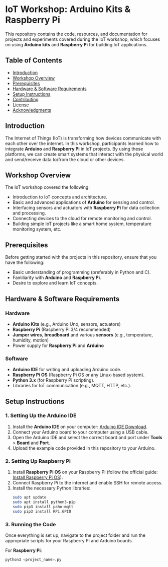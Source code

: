 # IoT Workshop: Arduino Kits & Raspberry Pi

This repository contains the code, resources, and documentation for projects and experiments covered during the IoT workshop, which focuses on using **Arduino kits** and **Raspberry Pi** for building IoT applications.

## Table of Contents

- [Introduction](#introduction)
- [Workshop Overview](#workshop-overview)
- [Prerequisites](#prerequisites)
- [Hardware & Software Requirements](#hardware--software-requirements)
- [Setup Instructions](#setup-instructions)
- [Contributing](#contributing)
- [License](#license)
- [Acknowledgments](#acknowledgments)

## Introduction

The Internet of Things (IoT) is transforming how devices communicate with each other over the internet. In this workshop, participants learned how to integrate **Arduino** and **Raspberry Pi** in IoT projects. By using these platforms, we can create smart systems that interact with the physical world and send/receive data to/from the cloud or other devices.

## Workshop Overview

The IoT workshop covered the following:

- Introduction to IoT concepts and architecture.
- Basic and advanced applications of **Arduino** for sensing and control.
- Interfacing sensors and actuators with **Raspberry Pi** for data collection and processing.
- Connecting devices to the cloud for remote monitoring and control.
- Building simple IoT projects like a smart home system, temperature monitoring system, etc.

## Prerequisites

Before getting started with the projects in this repository, ensure that you have the following:

- Basic understanding of programming (preferably in Python and C).
- Familiarity with **Arduino** and **Raspberry Pi**.
- Desire to explore and learn IoT concepts.

## Hardware & Software Requirements

### Hardware

- **Arduino Kits** (e.g., Arduino Uno, sensors, actuators)
- **Raspberry Pi** (Raspberry Pi 3/4 recommended)
- **Jumper wires**, **breadboard** and various **sensors** (e.g., temperature, humidity, motion)
- Power supply for **Raspberry Pi** and **Arduino**

### Software

- **Arduino IDE** for writing and uploading Arduino code.
- **Raspberry Pi OS** (Raspberry Pi OS or any Linux-based system).
- **Python 3.x** (for Raspberry Pi scripting).
- Libraries for IoT communication (e.g., MQTT, HTTP, etc.).

## Setup Instructions

### 1. Setting Up the Arduino IDE

1. Install the **Arduino IDE** on your computer: [Arduino IDE Download](https://www.arduino.cc/en/software).
2. Connect your Arduino board to your computer using a USB cable.
3. Open the Arduino IDE and select the correct board and port under **Tools** > **Board** and **Port**.
4. Upload the example code provided in this repository to your Arduino.

### 2. Setting Up Raspberry Pi

1. Install **Raspberry Pi OS** on your Raspberry Pi (follow the official guide: [Install Raspberry Pi OS](https://www.raspberrypi.org/software/)).
2. Connect Raspberry Pi to the internet and enable SSH for remote access.
3. Install the necessary Python libraries:
   ```bash
   sudo apt update
   sudo apt install python3-pip
   sudo pip3 install paho-mqtt
   sudo pip3 install RPi.GPIO
   ```

### 3. Running the Code

Once everything is set up, navigate to the project folder and run the appropriate scripts for your Raspberry Pi and Arduino boards.

For **Raspberry Pi**:

```bash
python3 <project_name>.py
```
